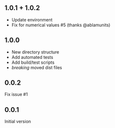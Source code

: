 
## 1.0.1 + 1.0.2
* Update environment
* Fix for numerical values #5 (thanks @ablamunits)

## 1.0.0
* New directory structure
* Add automated tests
* Add build/test scripts
* *breaking* moved dist files

## 0.0.2
Fix issue #1 

## 0.0.1
Initial version

